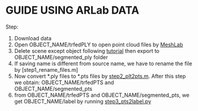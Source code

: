 # GUIDE USING ARLab DATA

Step:
1. Download data
1. Open OBJECT_NAME/trfedPLY to open point cloud files by [MeshLab]()
1. Delete scene except object following [tutorial]() then export to OBJECT_NAME/segmented_ply folder
1. If saving name is different from source name, we have to rename the file by [step1_rename_files.m]
1. Now convert *.ply files to *.pts files by [step2_plt2pts.m](). After this step we obtain: OBJECT_NAME/trfedPTS and OBJECT_NAME/segmented_pts
1. from OBJECT_NAME/trfedPTS and OBJECT_NAME/segmented_pts, we get OBJECT_NAME/label by running [step3_pts2label.py]()


